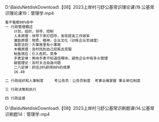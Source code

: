 



D:\BaiduNetdiskDownload\【08】2023上岸村刁舒公基常识理论课\19.公基常识理论课19：管理学.mp4

```sh
看不看都90%命中
一 行政管理概述
	计划，组织，领导，控制
	人本原理：领导下来打招呼，发现提高工作效率
	激励原理：物质，精神，企业文化（训练企业忠诚度）
	海恩法则：大事故里有小事故
	木桶原理：及时找到自己短板去克服
	鲇鱼效应：引入危机，竞争
	手表定律：两块手表不知道信哪块，避免企业中有多头管理
	破窗理论：及时关注自身问题
	二八定律：抓住20%获得80%的成果
	16.40
	
二 行政组织和人事制度		考公务员：公务员制度	考事业编掌握 事业单位制度

三 行政决策和执行

四 行政监督
```











D:\BaiduNetdiskDownload\【08】2023上岸村刁舒公基常识刷题课\14.公基常识刷题14：管理学.mp4

```sh
```

